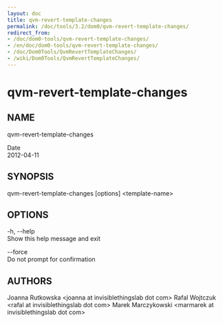 ```yaml
---
layout: doc
title: qvm-revert-template-changes
permalink: /doc/tools/3.2/dom0/qvm-revert-template-changes/
redirect_from:
- /doc/dom0-tools/qvm-revert-template-changes/
- /en/doc/dom0-tools/qvm-revert-template-changes/
- /doc/Dom0Tools/QvmRevertTemplateChanges/
- /wiki/Dom0Tools/QvmRevertTemplateChanges/
---
```


qvm-revert-template-changes
===========================

NAME
----

qvm-revert-template-changes

Date  
2012-04-11

SYNOPSIS
--------

qvm-revert-template-changes [options] \<template-name\>

OPTIONS
-------

-h, --help  
Show this help message and exit

--force  
Do not prompt for confirmation

AUTHORS
-------

Joanna Rutkowska \<joanna at invisiblethingslab dot com\>
Rafal Wojtczuk \<rafal at invisiblethingslab dot com\>
Marek Marczykowski \<marmarek at invisiblethingslab dot com\>
